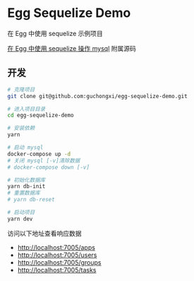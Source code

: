 # Egg Sequelize Demo

在 Egg 中使用 sequelize 示例项目

[在 Egg 中使用 sequelize 操作 mysql](https://juejin.im/post/5da04796f265da5b915cc03d) 附属源码

## 开发

```bash
# 克隆项目
git clone git@github.com:guchongxi/egg-sequelize-demo.git

# 进入项目目录
cd egg-sequelize-demo

# 安装依赖
yarn

# 启动 mysql
docker-compose up -d
# 关闭 mysql [-v]清除数据
# docker-compose down [-v]

# 初始化数据库
yarn db-init
# 重置数据库
# yarn db-reset

# 启动项目
yarn dev
```

访问以下地址查看响应数据

- [http://localhost:7005/apps](http://localhost:7005/apps)
- [http://localhost:7005/users](http://localhost:7005/users)
- [http://localhost:7005/groups](http://localhost:7005/groups)
- [http://localhost:7005/tasks](http://localhost:7005/tasks)
